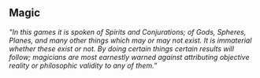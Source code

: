 ## Magic

_"In this games it is spoken of Spirits and Conjurations; of Gods, Spheres, Planes, and many other things which may or may not exist. It is immaterial whether these exist or not. By doing certain things certain results will follow; magicians are most earnestly warned against attributing objective reality or philosophic validity to any of them.”_